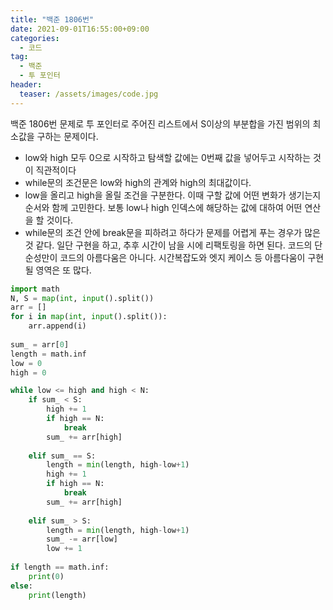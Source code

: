 ```yaml
---
title: "백준 1806번"
date: 2021-09-01T16:55:00+09:00
categories:
  - 코드
tag:
  - 백준
  - 투 포인터
header:
  teaser: /assets/images/code.jpg
---
```

백준 1806번 문제로 투 포인터로 주어진 리스트에서 S이상의 부분합을 가진 범위의 최소값을 구하는 문제이다.
* low와 high 모두 0으로 시작하고 탐색할 값에는 0번째 값을 넣어두고 시작하는 것이 직관적이다
* while문의 조건문은 low와 high의 관계와 high의 최대값이다. 
* low을 올리고 high을 올릴 조건을 구분한다. 이때 구할 값에 어떤 변화가 생기는지 순서와 함께 고민한다. 보통 low나 high 인덱스에 해당하는 값에 대하여 어떤 연산을 할 것이다. 
* while문의 조건 안에 break문을 피하려고 하다가 문제를 어렵게 푸는 경우가 많은 것 같다. 일단 구현을 하고, 추후 시간이 남을 시에 리팩토링을 하면 된다. 코드의 단순성만이 코드의 아름다움은 아니다. 시간복잡도와 엣지 케이스 등 아름다움이 구현될 영역은 또 많다. 

```python
import math
N, S = map(int, input().split())
arr = []
for i in map(int, input().split()):
    arr.append(i)
    
sum_ = arr[0]
length = math.inf
low = 0
high = 0

while low <= high and high < N:
    if sum_ < S:
        high += 1
        if high == N:
            break
        sum_ += arr[high]
        
    elif sum_ == S:
        length = min(length, high-low+1)
        high += 1
        if high == N:
            break
        sum_ += arr[high]
        
    elif sum_ > S:
        length = min(length, high-low+1)
        sum_ -= arr[low]
        low += 1
        
if length == math.inf:
    print(0)
else:
    print(length)
```
